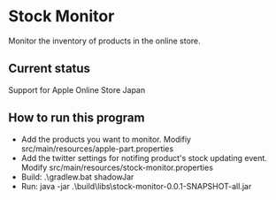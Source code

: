 # Stock Monitor
Monitor the inventory of products in the online store.

## Current status
Support for Apple Online Store Japan

## How to run this program
- Add the products you want to monitor. Modifiy src/main/resources/apple-part.properties
- Add the twitter settings for notifing product's stock updating event. Modify src/main/resources/stock-monitor.properties
- Build: .\gradlew.bat shadowJar
- Run: java -jar .\build\libs\stock-monitor-0.0.1-SNAPSHOT-all.jar
